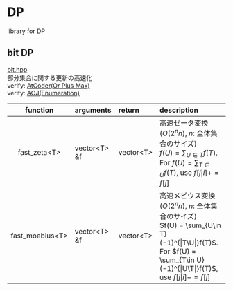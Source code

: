 # DP
library for DP
## bit DP
[bit.hpp](https://github.com/fumiphys/programming_contest/blob/master/DP/bit.hpp)  
部分集合に関する更新の高速化  
 verify: [AtCoder(Or Plus Max)](https://atcoder.jp/contests/arc100/tasks/arc100_c)  
 verify: [AOJ(Enumeration)](http://judge.u-aizu.ac.jp/onlinejudge/description.jsp?id=2446)


| function | arguments | return | description |
|:--------:|:---------|:------|:-----------|
| fast\_zeta\<T\> | vector\<T\> &f | vector\<T\> | 高速ゼータ変換 ($O(2^{n} n)$, $n$: 全体集合のサイズ)<br>$f(U) = \sum_{U\in T}f(T)$. <br>For $f(U) = \sum_{T\in U}f(T)$, use $f[j \| i] += f[j]$|
| fast\_moebius\<T\> | vector\<T\> &f | vector\<T\> | 高速メビウス変換 ($O(2^{n} n)$, $n$: 全体集合のサイズ)<br>$f(U) = \sum_{U\in T}(-1)^{\|T\U\|}f(T)$. <br>For $f(U) = \sum_{T\in U}(-1)^{\|U\T\|}f(T)$, use $f[j \| i] -= f[j]$ |